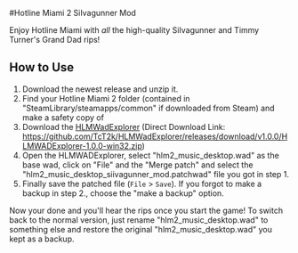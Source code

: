 #Hotline Miami 2 SiIvagunner Mod

Enjoy Hotline Miami with _all_ the high-quality SiIvagunner and Timmy Turner's Grand Dad rips!

## How to Use

1. Download the newest release and unzip it.
2. Find your Hotline Miami 2 folder (contained in "SteamLibrary/steamapps/common" if downloaded from Steam) and make a safety copy of 
3. Download the [HLMWadExplorer](https://github.com/TcT2k/HLMWadExplorer/releases) (Direct Download Link: https://github.com/TcT2k/HLMWadExplorer/releases/download/v1.0.0/HLMWADExplorer-1.0.0-win32.zip)
4. Open the HLMWADExplorer, select "hlm2_music_desktop.wad" as the base wad, click on "File" and the "Merge patch" and select the "hlm2_music_desktop_siivagunner_mod.patchwad" file you got in step 1.
5. Finally save the patched file (`File` > `Save`). If you forgot to make a backup in step 2., choose the "make a backup" option.

Now your done and you'll hear the rips once you start the game! To switch back to the normal version, just rename "hlm2_music_desktop.wad" to something else and restore the original "hlm2_music_desktop.wad" you kept as a backup.
